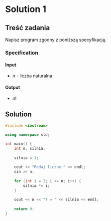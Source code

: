 # Solution 1

## Treść zadania

Napisz program zgodny z poniższą specyfikacją.

### Specification

#### Input

* $n$ - liczba naturalna

#### Output

* $n!$ 

## Solution

```cpp
#include <iostream>

using namespace std;

int main() {
    int n, silnia;
    
    silnia = 1;
    
    cout << "Podaj liczbe:" << endl;
    cin >> n;
    
    for (int i = 2; i <= n; i++) {
        silnia *= i;
    }
    
    cout << n << "! = " << silnia << endl;
    
    return 0;
}
```
